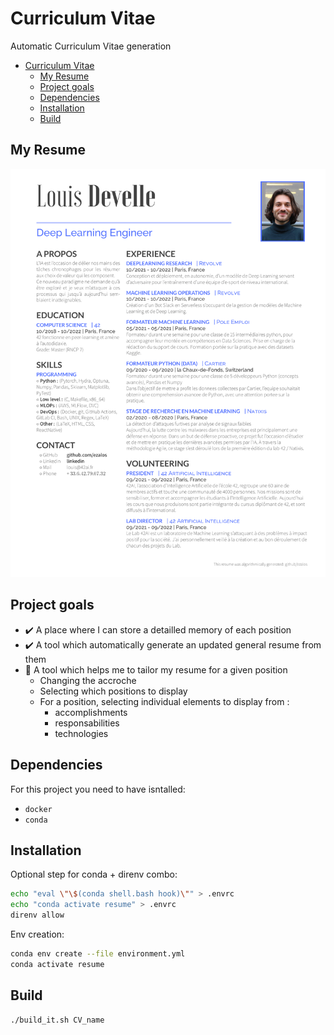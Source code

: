 # Curriculum Vitae

Automatic Curriculum Vitae generation

- [Curriculum Vitae](#curriculum-vitae)
	- [My Resume](#my-resume)
	- [Project goals](#project-goals)
	- [Dependencies](#dependencies)
	- [Installation](#installation)
	- [Build](#build)

## My Resume

![CV Louis DEVELLE](CV_Louis_DEVELLE.png)

## Project goals

 - ✔️ A place where I can store a detailled memory of each position
 - ✔️ A tool which automatically generate an updated general resume from them
 - 🚧 A tool which helps me to tailor my resume for a given position
   - Changing the accroche
   - Selecting which positions to display
   - For a position, selecting individual elements to display from :
     - accomplishments
     - responsabilities
     - technologies


## Dependencies

For this project you need to have isntalled:

 - `docker`
 - `conda`


## Installation


Optional step for conda + direnv combo:
```sh
echo "eval \"\$(conda shell.bash hook)\"" > .envrc
echo "conda activate resume" > .envrc
direnv allow
```

Env creation:
```sh
conda env create --file environment.yml
conda activate resume
```


## Build

```sh
./build_it.sh CV_name
```
